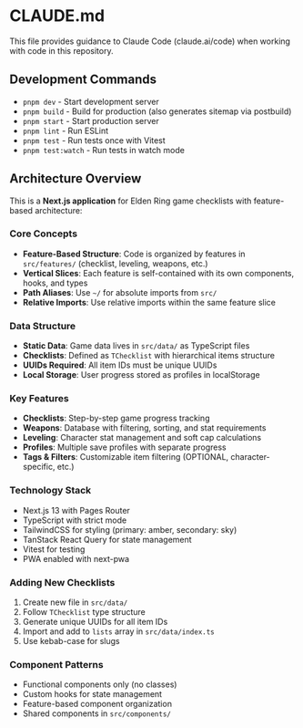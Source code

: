 # CLAUDE.md

This file provides guidance to Claude Code (claude.ai/code) when working with code in this repository.

## Development Commands

- `pnpm dev` - Start development server
- `pnpm build` - Build for production (also generates sitemap via postbuild)
- `pnpm start` - Start production server
- `pnpm lint` - Run ESLint
- `pnpm test` - Run tests once with Vitest
- `pnpm test:watch` - Run tests in watch mode

## Architecture Overview

This is a **Next.js application** for Elden Ring game checklists with feature-based architecture:

### Core Concepts
- **Feature-Based Structure**: Code is organized by features in `src/features/` (checklist, leveling, weapons, etc.)
- **Vertical Slices**: Each feature is self-contained with its own components, hooks, and types
- **Path Aliases**: Use `~/` for absolute imports from `src/`
- **Relative Imports**: Use relative imports within the same feature slice

### Data Structure
- **Static Data**: Game data lives in `src/data/` as TypeScript files
- **Checklists**: Defined as `TChecklist` with hierarchical items structure
- **UUIDs Required**: All item IDs must be unique UUIDs
- **Local Storage**: User progress stored as profiles in localStorage

### Key Features
- **Checklists**: Step-by-step game progress tracking
- **Weapons**: Database with filtering, sorting, and stat requirements
- **Leveling**: Character stat management and soft cap calculations  
- **Profiles**: Multiple save profiles with separate progress
- **Tags & Filters**: Customizable item filtering (OPTIONAL, character-specific, etc.)

### Technology Stack
- Next.js 13 with Pages Router
- TypeScript with strict mode
- TailwindCSS for styling (primary: amber, secondary: sky)
- TanStack React Query for state management
- Vitest for testing
- PWA enabled with next-pwa

### Adding New Checklists
1. Create new file in `src/data/`
2. Follow `TChecklist` type structure 
3. Generate unique UUIDs for all item IDs
4. Import and add to `lists` array in `src/data/index.ts`
5. Use kebab-case for slugs

### Component Patterns
- Functional components only (no classes)
- Custom hooks for state management
- Feature-based component organization
- Shared components in `src/components/`
